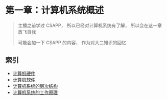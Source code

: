 # 第一章：计算机系统概述

> 主播之前学过 CSAPP， 所以已经对计算机系统有了解， 所以会在这一章放飞自我
>
> 可能会加一下 CSAPP 的内容， 作为对大二知识的回忆

## 索引

* [计算机硬件](./计算机硬件.md)
* [计算机软件](./计算机软件.md)
* [计算机系统的层次结构](./计算机系统的层次结构.md)
* [计算机系统的工作原理](./计算机系统的工作原理.md)
